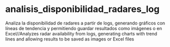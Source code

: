 # analisis_disponibilidad_radares_log
Analiza la disponibilidad de radares a partir de logs, generando gráficos con líneas de tendencia y permitiendo guardar resultados como imágenes o en Excel//Analyzes radar availability from logs, generating charts with trend lines and allowing results to be saved as images or Excel files
